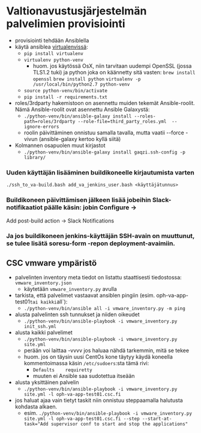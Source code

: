 Valtionavustusjärjestelmän palvelimien provisiointi
===================================================

* provisiointi tehdään Ansiblella
* käytä ansiblea [virtualenvissä](http://docs.python-guide.org/en/latest/dev/virtualenvs/):
  - `pip install virtualenv`
  - `virtualenv python-venv`
    * huom. jos käytössä OsX, niin tarvitaan uudempi OpenSSL (jossa TLS1.2 tuki) ja python joka on käännetty sitä vasten:
      `brew install openssl`
      `brew install python`
      `virtualenv -p /usr/local/bin/python2.7 python-venv`
  - `source python-venv/bin/activate`
  - `pip install -r requirements.txt`
* roles/3rdparty hakemistoon on asennettu muiden tekemät Ansible-roolit. Nämä Ansible-roolit ovat asennettu Ansible Galaxystä:
  - `./python-venv/bin/ansible-galaxy install --roles-path=roles/3rdparty --role-file=third_party_roles.yml  --ignore-errors`
  - roolin päivittäminen onnistuu samalla tavalla, mutta vaatii --force -vivun (ansible-galaxy kertoo kyllä siitä)
* Kolmannen osapuolen muut kirjastot
  - `./python-venv/bin/ansible-galaxy install gaqzi.ssh-config -p library/`

### Uuden käyttäjän lisääminen buildikoneelle kirjautumista varten
`./ssh_to_va-build.bash add_va_jenkins_user.bash <käyttäjätunnus>`
### Buildikoneen päivittämisen jälkeen lisää jobeihin Slack-notifikaatiot päälle käsin: jobin Configure ->
  Add post-build action -> Slack Notifications
### Ja jos buildikoneen jenkins-käyttäjän SSH-avain on muuttunut, se tulee lisätä soresu-form -repon deployment-avaimiin.

## CSC vmware ympäristö

* palvelinten inventory meta tiedot on listattu staattisesti tiedostossa: `vmware_inventory.json`
  - käytetään `vmware_inventory.py` avulla
* tarkista, että palvelimet vastaavat ansiblen pingiin (esim. oph-va-app-test01` tai kaikki `all`):
  - `./python-venv/bin/ansible all -i vmware_inventory.py -m ping`
* alusta palvelinten ssh tunnukset ja niiden oikeudet
  - `./python-venv/bin/ansible-playbook -i vmware_inventory.py init_ssh.yml`
* alusta kaikki palvelimet
  - `./python-venv/bin/ansible-playbook -i vmware_inventory.py site.yml`
  - perään voi laittaa -vvvv jos haluaa nähdä tarkemmin, mitä se tekee
  - huom. jos on täysin uusi CentOs kone täytyy käydä koneella kommentoimassa käsin `/etc/sudoers`:sta tämä rivi:
    * `Defaults    requiretty`
    * muuten ei Ansible saa sudotettua itseään
* alusta yksittäinen palvelin
  - `./python-venv/bin/ansible-playbook -i vmware_inventory.py site.yml -l oph-va-app-test01.csc.fi`
* jos haluat ajaa vain tietyt taskit niin onnistuu steppaamalla halutusta kohdasta alkaen.
    * esim. `./python-venv/bin/ansible-playbook -i vmware_inventory.py site.yml -l oph-va-app-test01.csc.fi --step --start-at-task="Add supervisor conf to start and stop the applications"`
